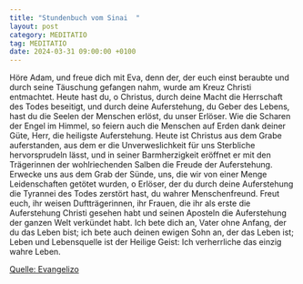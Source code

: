 ```yaml
---
title: "Stundenbuch vom Sinai  "
layout: post
category: MEDITATIO
tag: MEDITATIO
date: 2024-03-31 09:00:00 +0100
---
```

Höre Adam, und freue dich mit Eva, denn der, der euch einst beraubte und durch seine Täuschung gefangen nahm, wurde am Kreuz Christi entmachtet.
Heute hast du, o Christus, durch deine Macht die Herrschaft des Todes beseitigt, und durch deine Auferstehung, du Geber des Lebens, hast du die Seelen der Menschen erlöst, du unser Erlöser.<!--more-->
Wie die Scharen der Engel im Himmel, so feiern auch die Menschen auf Erden dank deiner Güte, Herr, die heiligste Auferstehung.
Heute ist Christus aus dem Grabe auferstanden, aus dem er die Unverweslichkeit für uns Sterbliche hervorsprudeln lässt, und in seiner Barmherzigkeit eröffnet er mit den Trägerinnen der wohlriechenden Salben die Freude der Auferstehung.
Erwecke uns aus dem Grab der Sünde, uns, die wir von einer Menge Leidenschaften getötet wurden, o Erlöser, der du durch deine Auferstehung die Tyrannei des Todes zerstört hast, du wahrer Menschenfreund.
Freut euch, ihr weisen Duftträgerinnen, ihr Frauen, die ihr als erste die Auferstehung Christi gesehen habt und seinen Aposteln die Auferstehung der ganzen Welt verkündet habt.
Ich bete dich an, Vater ohne Anfang, der du das Leben bist; ich bete auch deinen ewigen Sohn an, der das Leben ist; Leben und Lebensquelle ist der Heilige Geist: Ich verherrliche das einzig wahre Leben.

[Quelle: Evangelizo](https://evangeliumtagfuertag.org/DE/gospel)